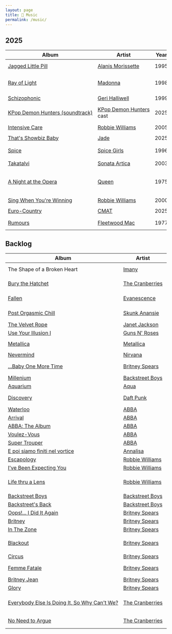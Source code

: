 ```yaml
---
layout: page
title: 🥁 Music
permalink: /music/
---
```


<style>
        a { white-space:nowrap; }
        @media screen and (min-width: 600px) {
                .wrapper { margin-left: 5em;}
                .post-content { margin-left: 3em;}
        }
</style>

## 2025

| Album | Artist | Year | Genre | When | Rating |
|-------|--------|------|:-------|------|--------|
| [Jagged Little Pill](https://en.wikipedia.org/wiki/Jagged_Little_Pill) | [Alanis Morissette](https://en.wikipedia.org/wiki/Alanis_Morissette) | 1995 | <nobr><code>alternative rock</code>, <code>post-grunge</code></nobr> | <nobr>October 18th</nobr> | ⭐️⭐️⭐️⭐️ |
| [Ray of Light](https://en.wikipedia.org/wiki/Ray_of_Light) | [Madonna](https://en.wikipedia.org/wiki/Madonna) | 1998 |  <nobr><code>electronica</code>, <code>trip hop</code>, <code>techno-pop</code>,<br/><code>new-age</code></nobr> | <nobr>October 18th</nobr> | ⭐️⭐️⭐️⭐️ |
| [Schizophonic](https://en.wikipedia.org/wiki/Schizophonic_(Geri_Halliwell_album)) | [Geri Halliwell](https://en.wikipedia.org/wiki/Geri_Halliwell) | 1999 |  <nobr><code>dance-pop</code>, <code>pop</code></nobr> | <nobr>October 12th</nobr> | ⭐️⭐️⭐️ |
| [KPop Demon Hunters (soundtrack)](https://en.wikipedia.org/wiki/KPop_Demon_Hunters_(soundtrack)) | [KPop Demon Hunters](https://en.wikipedia.org/wiki/KPop_Demon_Hunters) cast | 2025 |  <nobr><code>k-pop</code>, <code>electropop</code>, <code>film soundtrack</code></nobr> | <nobr>October 5th</nobr> | ⭐️⭐️⭐️⭐️⭐️ |
| [Intensive Care](https://en.wikipedia.org/wiki/Intensive_Care_(album)) | [Robbie Williams](https://en.wikipedia.org/wiki/Robbie_Williams) | 2005 |  <nobr><code>pop-rock</code></nobr> | <nobr>October 4th</nobr> | ⭐️⭐️⭐️⭐️ |
| [That's Showbiz Baby](https://en.wikipedia.org/wiki/That%27s_Showbiz_Baby) | [Jade](https://en.wikipedia.org/wiki/Jade_Thirlwall) | 2025 |  <nobr><code>pop</code></nobr> | <nobr>September 21st</nobr> | ⭐️⭐️ |
| [Spice](https://en.wikipedia.org/wiki/Spice_(album)) | [Spice Girls](https://en.wikipedia.org/wiki/Spice_Girls) | 1996 |  <nobr><code>pop</code>, <code>dance-pop</code>, <code>teen pop</code>, <code>R&B</code></nobr> | <nobr>September 20th</nobr>  | ⭐️⭐️⭐️⭐️ |
| [Takatalvi](https://en.wikipedia.org/wiki/Sonata_Arctica_discography#Extended_plays) | [Sonata Artica](https://en.wikipedia.org/wiki/Sonata_Arctica) | 2003 |  <nobr><code>power metal</code></nobr> | <nobr>September 14th</nobr>  | ⭐️⭐️ |
| [A Night at the Opera](https://en.wikipedia.org/wiki/A_Night_at_the_Opera_(Queen_album)) | [Queen](https://en.wikipedia.org/wiki/Queen_(band)) | 1975 |  <nobr><code>progressive rock</code>, <code>pop</code>,<br/><code>heavy metal</code>, <code>hard rock</code>, <code>avant-pop</code></nobr> | <nobr>September 13th</nobr> | ⭐️⭐️⭐️ |
| [Sing When You're Winning](https://en.wikipedia.org/wiki/Sing_When_You're_Winning) | [Robbie Williams](https://en.wikipedia.org/wiki/Robbie_Williams) | 2000 |  <nobr><code>dance</code>, <code>pop</code></nobr> | <nobr>September 12th</nobr> | ⭐️⭐️⭐️⭐️ |
| [Euro-Country](https://en.wikipedia.org/wiki/Euro-Country) | [CMAT](https://en.wikipedia.org/wiki/CMAT_(musician)) | 2025 |  <nobr><code>indie pop</code>, <code>country</code></nobr> | <nobr>August 31st</nobr> | ⭐️⭐️ |
| [Rumours](https://en.wikipedia.org/wiki/Rumours_(album)) | [Fleetwood Mac](https://en.wikipedia.org/wiki/Fleetwood_Mac) | 1977 |  <nobr><code>pop rock</code>, <code>soft rock</code></nobr> | <nobr>August 31st</nobr> | ⭐️⭐️⭐️⭐️⭐️ |

## Backlog

| Album | Artist | Year | Genre |
|-------|--------|------|-------|
| The Shape of a Broken Heart | [Imany](https://en.wikipedia.org/wiki/Imany) | 2011 |  <nobr><code>folk</code>, <code>soul</code>, <code>pop rock</code></nobr> |
| [Bury the Hatchet](https://en.wikipedia.org/wiki/Bury_the_Hatchet_(album)) | [The Cranberries](https://en.wikipedia.org/wiki/The_Cranberries) | 1999 |  <nobr><code>alternative rock</code>, <code>folk rock</code>, <code>indie pop</code>, <code>jangle pop</code></nobr> |
| [Fallen](https://en.wikipedia.org/wiki/Fallen_(Evanescence_album))  | [Evanescence](https://en.wikipedia.org/wiki/Evanescence) | 2003 |  <nobr><code>nu metal</code>, <code>alternative metal</code>, <code>gothic metal</code></nobr> |
| [Post Orgasmic Chill](https://en.wikipedia.org/wiki/Post_Orgasmic_Chill) | [Skunk Anansie](https://en.wikipedia.org/wiki/Skunk_Anansie) | 1999 |  <nobr><code>alternative rock</code>, <code>hard rock</code>, <code>alternative metal</code></nobr> |
| [The Velvet Rope](https://en.wikipedia.org/wiki/The_Velvet_Rope) | [Janet Jackson](https://en.wikipedia.org/wiki/Janet_Jackson) | 1997 | <nobr><code>R&B</code>, <code>pop</code></nobr> |
| [Use Your Illusion I](https://en.wikipedia.org/wiki/Use_Your_Illusion_I) | [Guns N' Roses](https://en.wikipedia.org/wiki/Guns_N%27_Roses) | 1991 |  <nobr><code>hard rock</code></nobr> |
| [Metallica](https://en.wikipedia.org/wiki/Metallica_(album)) | [Metallica](https://en.wikipedia.org/wiki/Metallica) | 1991 |  <nobr><code>heavy metal</code>, <code>groove metal</code></nobr> |
| [Nevermind](https://en.wikipedia.org/wiki/Nevermind) | [Nirvana](https://en.wikipedia.org/wiki/Nirvana_(band)) | 1991 |  <nobr><code>grunge</code>, <code>alternative rock</code></nobr> |
| [...Baby One More Time](https://en.wikipedia.org/wiki/...Baby_One_More_Time_(album)) | [Britney Spears](https://en.wikipedia.org/wiki/Britney_Spears) | 1999 |  <nobr><code>pop</code>, <code>bubblegum pop</code>, <code>dance-pop</code>, <code>teen pop</code></nobr> |
| [Millenium](https://en.wikipedia.org/wiki/Millennium_(Backstreet_Boys_album)) | [Backstreet Boys](https://en.wikipedia.org/wiki/Backstreet_Boys) | 1999 | <nobr><code>pop</code></nobr> |
| [Aquarium](https://en.wikipedia.org/wiki/Aquarium_(Aqua_album)) | [Aqua](https://en.wikipedia.org/wiki/Aqua_(band)) | 1997 |  <nobr><code>eurodance</code>, <code>eurodisco</code></nobr> |
| [Discovery](https://en.wikipedia.org/wiki/Discovery_(Daft_Punk_album)) | [Daft Punk](https://en.wikipedia.org/wiki/Daft_Punk) | 2001 |  <nobr><code>french house</code>, <code>disco</code>, <code>nu-disco</code>, <code>house</code>, <code>electro-funk</code></nobr> |
| [Waterloo](https://en.wikipedia.org/wiki/Waterloo_(album) ) | [ABBA](https://en.wikipedia.org/wiki/ABBA) | 1974 |  <nobr><code>europop</code>, <code>rock</code></nobr> |
| [Arrival](https://en.wikipedia.org/wiki/Arrival_(ABBA_album)) | [ABBA](https://en.wikipedia.org/wiki/ABBA) | 1976 |  <nobr><code>pop</code>, <code>eurodisco</code></nobr> |
| [ABBA: The Album](https://en.wikipedia.org/wiki/ABBA:_The_Album) | [ABBA](https://en.wikipedia.org/wiki/ABBA) | 1977 |  <nobr><code>art rock</code>, <code>dance-rock</code>, <code>pop</code></nobr> |
| [Voulez-Vous](https://en.wikipedia.org/wiki/Voulez-Vous) | [ABBA](https://en.wikipedia.org/wiki/ABBA) | 1979 |  <nobr><code>europop</code>, <code>eurodisco</code></nobr> |
| [Super Trouper](https://en.wikipedia.org/wiki/Super_Trouper_(album)) | [ABBA](https://en.wikipedia.org/wiki/ABBA) | 1980 |  <nobr><code>pop</code>, <code>pop rock</code></nobr> |
| [E poi siamo finiti nel vortice](https://en.wikipedia.org/wiki/E_poi_siamo_finiti_nel_vortice) | [Annalisa](https://en.wikipedia.org/wiki/Annalisa) | 2023 |  <nobr><code>electropop</code>, <code>dance-pop</code>, <code>pop</code></nobr> |
| [Escapology](https://en.wikipedia.org/wiki/Escapology_(album)) | [Robbie Williams](https://en.wikipedia.org/wiki/Robbie_Williams) | 2002 |  <nobr><code>pop rock</code></nobr> |
| [I've Been Expecting You](https://en.wikipedia.org/wiki/I%27ve_Been_Expecting_You) | [Robbie Williams](https://en.wikipedia.org/wiki/Robbie_Williams) | 1998 |  <nobr><code>pop</code></nobr> |
| [Life thru a Lens](https://en.wikipedia.org/wiki/Life_thru_a_Lens) | [Robbie Williams](https://en.wikipedia.org/wiki/Robbie_Williams) | 1997 |  <nobr><code>pop</code>, <code>rock</code>, <code>britpop</code>, <code>glam rock</code>, <code>pop rock</code>, <code>power pop</code></nobr> |
| [Backstreet Boys](https://en.wikipedia.org/wiki/Backstreet_Boys_(1996_album)) | [Backstreet Boys](https://en.wikipedia.org/wiki/Backstreet_Boys) | 1996 | <nobr><code>R&B</code>, <code>pop</code>, <code>dance-pop</code>, <code>teen pop</code></nobr> |
| [Backstreet's Back](https://en.wikipedia.org/wiki/Backstreet%27s_Back) | [Backstreet Boys](https://en.wikipedia.org/wiki/Backstreet_Boys) | 1996 | <nobr><code>dance-pop</code>, <code>teen pop</code></nobr> |
| [Oops!... I Did It Again](https://en.wikipedia.org/wiki/Oops!..._I_Did_It_Again_(album)) | [Britney Spears](https://en.wikipedia.org/wiki/Britney_Spears) | 2000 |  <nobr><code>dance-pop</code>, <code>pop</code>, <code>teen-pop</code></nobr> |
| [Britney](https://en.wikipedia.org/wiki/Britney_(album)) | [Britney Spears](https://en.wikipedia.org/wiki/Britney_Spears) | 2001 |  <nobr><code>dance-pop</code>, <code>pop</code>, <code>teen-pop</code></nobr> |
| [In The Zone](https://en.wikipedia.org/wiki/In_the_Zone) | [Britney Spears](https://en.wikipedia.org/wiki/Britney_Spears) | 2003 |  <nobr><code>dance-pop</code>, <code>pop</code>, <code>hip-pop</code></nobr> |
| [Blackout](https://en.wikipedia.org/wiki/Blackout_(Britney_Spears_album)) | [Britney Spears](https://en.wikipedia.org/wiki/Britney_Spears) | 2007 |  <nobr><code>dance-pop</code>, <code>electropop</code>, <code>techno</code>, <code>avant-disco</code></nobr> |
| [Circus](https://en.wikipedia.org/wiki/Circus_(Britney_Spears_album)) | [Britney Spears](https://en.wikipedia.org/wiki/Britney_Spears) | 2008 |  <nobr><code>dance-pop</code>, <code>pop</code></nobr> |
| [Femme Fatale](https://en.wikipedia.org/wiki/Femme_Fatale_(Britney_Spears_album)) | [Britney Spears](https://en.wikipedia.org/wiki/Britney_Spears) | 2011 |  <nobr><code>dance-pop</code>, <code>electropop</code>, <code>synth-pop</code>, <code>EDM</code></nobr> |
| [Britney Jean](https://en.wikipedia.org/wiki/Britney_Jean) | [Britney Spears](https://en.wikipedia.org/wiki/Britney_Spears) | 2013 |  <nobr><code>pop</code>, <code>EDM</code></nobr> |
| [Glory](https://en.wikipedia.org/wiki/Glory_(Britney_Spears_album)) | [Britney Spears](https://en.wikipedia.org/wiki/Britney_Spears) | 2016 |  <nobr><code>pop</code>, <code>dance-pop</code>, <code>R&B</code></nobr> |
| [Everybody Else Is Doing It, So Why Can't We?](https://en.wikipedia.org/wiki/Everybody_Else_Is_Doing_It,_So_Why_Can%27t_We%3F) | [The Cranberries](https://en.wikipedia.org/wiki/The_Cranberries) | 1993 |  <nobr><code>alternative rock</code>, <code>indie pop</code>, <code>Irish folk</code>, <code>jangle pop</code>, <code>post-punk</code>, <code>dream pop</code></nobr> |
| [No Need to Argue](https://en.wikipedia.org/wiki/No_Need_to_Argue) | [The Cranberries](https://en.wikipedia.org/wiki/The_Cranberries) | 1994 |  <nobr><code>alternative rock</code>, <code>jangle pop</code>, <code>Irish folk</code>, <code>post-punk</code></nobr> |
